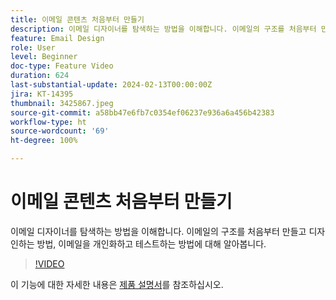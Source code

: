```yaml
---
title: 이메일 콘텐츠 처음부터 만들기
description: 이메일 디자이너를 탐색하는 방법을 이해합니다. 이메일의 구조를 처음부터 만들고 디자인하는 방법, 이메일을 개인화하고 테스트하는 방법에 대해 알아봅니다.
feature: Email Design
role: User
level: Beginner
doc-type: Feature Video
duration: 624
last-substantial-update: 2024-02-13T00:00:00Z
jira: KT-14395
thumbnail: 3425867.jpeg
source-git-commit: a58bb47e6fb7c0354ef06237e936a6a456b42383
workflow-type: ht
source-wordcount: '69'
ht-degree: 100%

---
```



# 이메일 콘텐츠 처음부터 만들기

이메일 디자이너를 탐색하는 방법을 이해합니다. 이메일의 구조를 처음부터 만들고 디자인하는 방법, 이메일을 개인화하고 테스트하는 방법에 대해 알아봅니다.

>[!VIDEO](https://video.tv.adobe.com/v/3425867/?learn=on)

이 기능에 대한 자세한 내용은 [제품 설명서](https://experienceleague.adobe.com/docs/campaign-web/v8/msg/email/create-email.html?lang=ko)를 참조하십시오.


